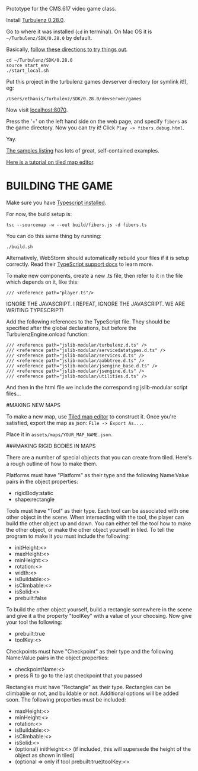 Prototype for the CMS.617 video game class.

Install [Turbulenz 0.28.0](https://hub.turbulenz.com/#downloads).

Go to where it was installed (`cd` in terminal).
On Mac OS it is `~/Turbulenz/SDK/0.28.0` by default.

Basically, [follow these directions to try things out](http://docs.turbulenz.com/installing.html#running-a-sample).

```
cd ~/Turbulenz/SDK/0.28.0
source start_env
./start_local.sh
```

Put this project in the turbulenz games devserver directory (or symlink it!), eg:

```
/Users/ethanis/Turbulenz/SDK/0.28.0/devserver/games
```

Now visit [localhost:8070](http://127.0.0.1:8070).

Press the '+' on the left hand side on the web page, and specify `fibers`
as the game directory. Now you can try it! Click `Play -> fibers.debug.html`.

Yay.

[The samples listing](http://127.0.0.1:8070/#/play/samples) has lots of great, self-contained examples.

[Here is a tutorial on tiled map editor](http://gamedevelopment.tutsplus.com/tutorials/introduction-to-tiled-map-editor-a-great-platform-agnostic-tool-for-making-level-maps--gamedev-2838).

# BUILDING THE GAME

Make sure you have [Typescript installed](http://www.typescriptlang.org/#Download).

For now, the build setup is:

```
tsc --sourcemap -w --out build/fibers.js -d fibers.ts
```

You can do this same thing by running:

```
./build.sh
```

Alternatively, WebStorm should automatically rebuild your files if it is setup correctly.
Read their [TypeScript support docs](https://www.jetbrains.com/webstorm/webhelp/typescript-support.html) to learn more.

To make new components, create a new .ts file, then refer to it in the file which depends on it, like this:

```
/// <reference path="player.ts"/>
```

IGNORE THE JAVASCRIPT. I REPEAT, IGNORE THE JAVASCRIPT.
WE ARE WRITING TYPESCRIPT!

Add the following references to the TypeScript file.
They should be specified after the global declarations, but before the TurbulenzEngine.onload function:

```
/// <reference path="jslib-modular/turbulenz.d.ts" />
/// <reference path="jslib-modular/servicedatatypes.d.ts" />
/// <reference path="jslib-modular/services.d.ts" />
/// <reference path="jslib-modular/aabbtree.d.ts" />
/// <reference path="jslib-modular/jsengine_base.d.ts" />
/// <reference path="jslib-modular/jsengine.d.ts" />
/// <reference path="jslib-modular/utilities.d.ts" />
```

And then in the html file we include the corresponding jslib-modular script files...

#MAKING NEW MAPS

To make a new map, use [Tiled map editor](http://www.mapeditor.org/) to construct it.
Once you're satisfied, export the map as json: `File -> Export As...`.

Place it in `assets/maps/YOUR_MAP_NAME.json`.

###MAKING RIGID BODIES IN MAPS

There are a number of special objects that you can create from tiled. Here's a rough outline of how to make them.

Platforms must have "Platform" as their type and the following Name:Value pairs in the object properties:
* rigidBody:static
* shape:rectangle

Tools must have "Tool" as their type. Each tool can be associated with one other
object in the scene. When intersecting with the tool, the player can build the
other object up and down. You can either tell the tool how to make the other
object, or make the other object yourself in tiled. To tell the program to make
it you must include the following:
* initHeight:<<integer in tiles>>
* maxHeight:<<integer in tiles>>
* minHeight:<<integer in tiles>>
* rotation:<<number in radians>>
* width:<<integer in tiles>>
* isBuildable:<<true or false>>
* isClimbable:<<true or false>>
* isSolid:<<true or false>>
* prebuilt:false

To build the other object yourself, build a rectangle somewhere in the scene and
give it a the property "toolKey" with a value of your choosing. Now give your
tool the following:
* prebuilt:true
* toolKey:<<the same value you gave the rectangle>>

Checkpoints must have "Checkpoint" as their type and the following Name:Value pairs in the object properties:
* checkpointName:<<some identifying string>>
* press R to go to the last checkpoint that you passed 

Rectangles must have "Rectangle" as their type. Rectangles can be climbable or
not, and buildable or not. Additional options will be added soon. The following
properties must be included:
* maxHeight:<<integer in tiles>>
* minHeight:<<integer in tiles>>
* rotation:<<number in radians>>
* isBuildable:<<true or false>>
* isClimbable:<<true or false>>
* isSolid:<<true or false>>
* (optional) initHeight:<<integer in pixels>> (if included, this will supersede the height of the object as shown in tiled)
* (optional => only if tool prebuilt:true)toolKey:<<the same value you gave the tool>>

